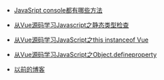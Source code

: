  - [JavaSript console都有哪些方法][5]
 - [从Vue源码学习Javascript之静态类型检查][4]

 - [从Vue源码学习JavaScript之this instanceof Vue][2]

 - [从Vue源码学习JavaScript之Object.defineproperty][3]
 
  - [以前的博客][1]
 
 
 
 
 
 
  [1]: https://enci33.github.io
  [2]: https://github.com/enci33/blog/issues/1
  [3]: https://github.com/enci33/blog/issues/2
  [4]: https://github.com/enci33/blog/issues/3
  [5]: https://github.com/enci33/blog/issues/4
